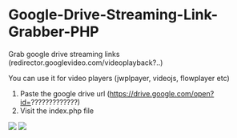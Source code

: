 # Google-Drive-Streaming-Link-Grabber-PHP
Grab google drive streaming links (redirector.googlevideo.com/videoplayback?..)

You can use it for video players (jwplpayer, videojs, flowplayer etc)

1. Paste the google drive url (https://drive.google.com/open?id=?????????????)
2. Visit the index.php file

<img src="http://i.imgur.com/ofpW2pF.png" />

<img src="http://i.imgur.com/AbIzM80.png" />
